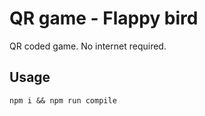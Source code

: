 # QR game - Flappy bird

QR coded game. No internet required.

## Usage
```console
npm i && npm run compile
```